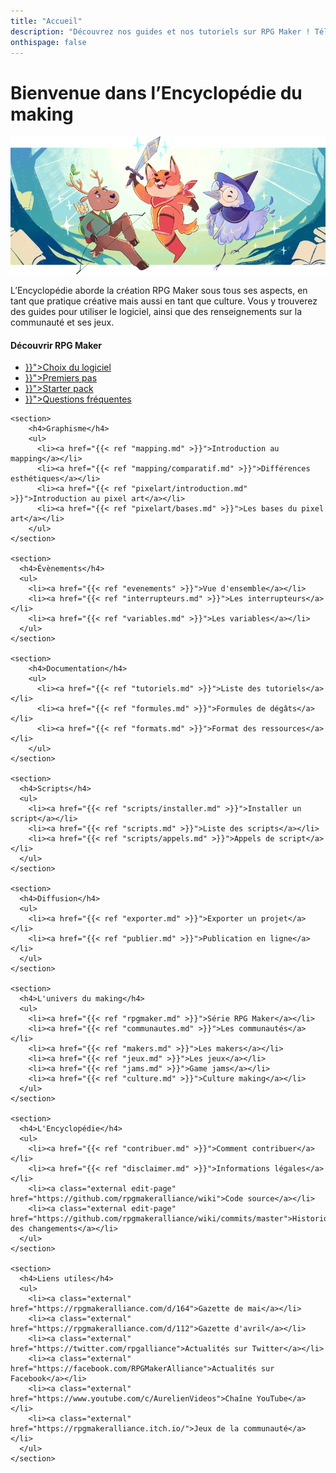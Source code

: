 ```yaml
---
title: "Accueil"
description: "Découvrez nos guides et nos tutoriels sur RPG Maker ! Téléchargez les meilleurs scripts de la communauté française. Perfectionnez votre maîtrise de RPG Maker et jouez aux dernières sorties !"
onthispage: false
---
```


# Bienvenue dans l’Encyclopédie du making

![Bannière d'accueil](/images/accueil/banniere.png)

L’Encyclopédie aborde la création RPG Maker sous tous ses aspects, en tant que pratique créative mais aussi en tant que culture. Vous y trouverez des guides pour utiliser le logiciel, ainsi que des renseignements sur la communauté et ses jeux.

<div id="index-flex-container">
    <section>
        <h4>Découvrir RPG Maker</h4>
        <ul>
          <li><a href="{{< ref "comparatif.md" >}}">Choix du logiciel</a></li>
          <li><a href="{{< ref "commencer.md" >}}">Premiers pas</a></li>
          <li><a href="{{< ref "starterpack.md" >}}">Starter pack</a></li>
          <li><a href="{{< ref "faq" >}}">Questions fréquentes</a></li>
        </ul>
    </section>

    <section>
        <h4>Graphisme</h4>
        <ul>
          <li><a href="{{< ref "mapping.md" >}}">Introduction au mapping</a></li>
          <li><a href="{{< ref "mapping/comparatif.md" >}}">Différences esthétiques</a></li>
          <li><a href="{{< ref "pixelart/introduction.md" >}}">Introduction au pixel art</a></li>
          <li><a href="{{< ref "pixelart/bases.md" >}}">Les bases du pixel art</a></li>
        </ul>
    </section>

    <section>
      <h4>Évènements</h4>
      <ul>
        <li><a href="{{< ref "evenements" >}}">Vue d'ensemble</a></li>
        <li><a href="{{< ref "interrupteurs.md" >}}">Les interrupteurs</a></li>
        <li><a href="{{< ref "variables.md" >}}">Les variables</a></li>
      </ul>
    </section>

    <section>
        <h4>Documentation</h4>
        <ul>
          <li><a href="{{< ref "tutoriels.md" >}}">Liste des tutoriels</a></li>
          <li><a href="{{< ref "formules.md" >}}">Formules de dégâts</a></li>
          <li><a href="{{< ref "formats.md" >}}">Format des ressources</a></li>
        </ul>
    </section>

    <section>
      <h4>Scripts</h4>
      <ul>
        <li><a href="{{< ref "scripts/installer.md" >}}">Installer un script</a></li>
        <li><a href="{{< ref "scripts.md" >}}">Liste des scripts</a></li>
        <li><a href="{{< ref "scripts/appels.md" >}}">Appels de script</a></li>
      </ul>
    </section>

    <section>
      <h4>Diffusion</h4>
      <ul>
        <li><a href="{{< ref "exporter.md" >}}">Exporter un projet</a></li>
        <li><a href="{{< ref "publier.md" >}}">Publication en ligne</a></li>
      </ul>
    </section>

    <section>
      <h4>L'univers du making</h4>
      <ul>
        <li><a href="{{< ref "rpgmaker.md" >}}">Série RPG Maker</a></li>
        <li><a href="{{< ref "communautes.md" >}}">Les communautés</a></li>
        <li><a href="{{< ref "makers.md" >}}">Les makers</a></li>
        <li><a href="{{< ref "jeux.md" >}}">Les jeux</a></li>
        <li><a href="{{< ref "jams.md" >}}">Game jams</a></li>
        <li><a href="{{< ref "culture.md" >}}">Culture making</a></li>
      </ul>
    </section>

    <section>
      <h4>L'Encyclopédie</h4>
      <ul>
        <li><a href="{{< ref "contribuer.md" >}}">Comment contribuer</a></li>
        <li><a href="{{< ref "disclaimer.md" >}}">Informations légales</a></li>
        <li><a class="external edit-page" href="https://github.com/rpgmakeralliance/wiki">Code source</a></li>
        <li><a class="external edit-page" href="https://github.com/rpgmakeralliance/wiki/commits/master">Historique des changements</a></li>
      </ul>
    </section>

    <section>
      <h4>Liens utiles</h4>
      <ul>
        <li><a class="external" href="https://rpgmakeralliance.com/d/164">Gazette de mai</a></li>
        <li><a class="external" href="https://rpgmakeralliance.com/d/112">Gazette d'avril</a></li>
        <li><a class="external" href="https://twitter.com/rpgalliance">Actualités sur Twitter</a></li>
        <li><a class="external" href="https://facebook.com/RPGMakerAlliance">Actualités sur Facebook</a></li>
        <li><a class="external" href="https://www.youtube.com/c/AurelienVideos">Chaîne YouTube</a></li>
        <li><a class="external" href="https://rpgmakeralliance.itch.io/">Jeux de la communauté</a></li>
      </ul>
    </section>
</div>
